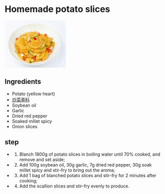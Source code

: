 # Homemade potato slices

![家常土豆片](/images/家常土豆片.jpg)

## Ingredients

- Potato (yellow heart)
- [炒菜基料](/配料/炒菜基料.md)
- Soybean oil
- Garlic
- Dried red pepper
- Soaked millet spicy
- Onion slices

## step

- 1. Blanch 1800g of potato slices in boiling water until 70% cooked, and remove and set aside;
- 2. Add 100g soybean oil, 30g garlic, 7g dried red pepper, 30g soak millet spicy and stir-fry to bring out the aroma;
- 3. Add 1 bag of blanched potato slices and stir-fry for 2 minutes after cooking;
- 4. Add the scallion slices and stir-fry evenly to produce.
